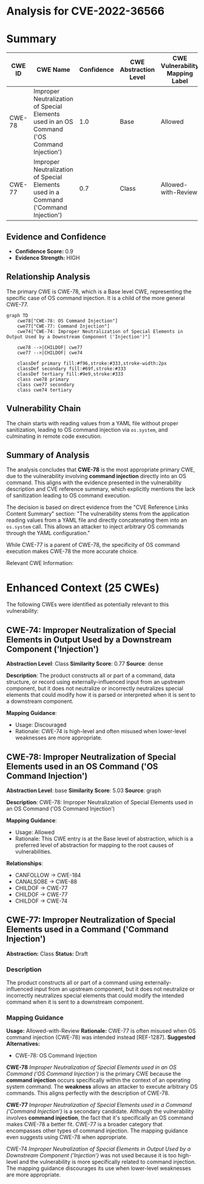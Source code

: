 # Analysis for CVE-2022-36566

# Summary
| CWE ID | CWE Name | Confidence | CWE Abstraction Level | CWE Vulnerability Mapping Label | CWE-Vulnerability Mapping Notes |
|---|---|---|---|---|---|
| CWE-78 | Improper Neutralization of Special Elements used in an OS Command ('OS Command Injection') | 1.0 | Base | Allowed | Primary CWE |
| CWE-77 | Improper Neutralization of Special Elements used in a Command ('Command Injection') | 0.7 | Class | Allowed-with-Review | Secondary Candidate |

## Evidence and Confidence

*   **Confidence Score:** 0.9
*   **Evidence Strength:** HIGH

## Relationship Analysis
The primary CWE is CWE-78, which is a Base level CWE, representing the specific case of OS command injection. It is a child of the more general CWE-77.

```mermaid
graph TD
    cwe78["CWE-78: OS Command Injection"]
    cwe77["CWE-77: Command Injection"]
    cwe74["CWE-74: Improper Neutralization of Special Elements in Output Used by a Downstream Component ('Injection')"]

    cwe78 -->|CHILDOF| cwe77
    cwe77 -->|CHILDOF| cwe74
    
    classDef primary fill:#f96,stroke:#333,stroke-width:2px
    classDef secondary fill:#69f,stroke:#333
    classDef tertiary fill:#9e9,stroke:#333
    class cwe78 primary
    class cwe77 secondary
    class cwe74 tertiary
```

## Vulnerability Chain
The chain starts with reading values from a YAML file without proper sanitization, leading to OS command injection via `os.system`, and culminating in remote code execution.

## Summary of Analysis
The analysis concludes that **CWE-78** is the most appropriate primary CWE, due to the vulnerability involving **command injection** directly into an OS command. This aligns with the evidence presented in the vulnerability description and CVE reference summary, which explicitly mentions the lack of sanitization leading to OS command execution.

The decision is based on direct evidence from the "CVE Reference Links Content Summary" section: "The vulnerability stems from the application reading values from a YAML file and directly concatenating them into an `os.system` call. This allows an attacker to inject arbitrary OS commands through the YAML configuration."

While CWE-77 is a parent of CWE-78, the specificity of OS command execution makes CWE-78 the more accurate choice.

Relevant CWE Information:

# Enhanced Context (25 CWEs)
The following CWEs were identified as potentially relevant to this vulnerability:

## CWE-74: Improper Neutralization of Special Elements in Output Used by a Downstream Component ('Injection')
**Abstraction Level**: Class
**Similarity Score**: 0.77
**Source**: dense

**Description**:
The product constructs all or part of a command, data structure, or record using externally-influenced input from an upstream component, but it does not neutralize or incorrectly neutralizes special elements that could modify how it is parsed or interpreted when it is sent to a downstream component.

**Mapping Guidance**:
- Usage: Discouraged
- Rationale: CWE-74 is high-level and often misused when lower-level weaknesses are more appropriate.

## CWE-78: Improper Neutralization of Special Elements used in an OS Command ('OS Command Injection')
**Abstraction Level**: base
**Similarity Score**: 5.03
**Source**: graph

**Description**:
CWE-78: Improper Neutralization of Special Elements used in an OS Command ('OS Command Injection')

**Mapping Guidance**:
- Usage: Allowed
- Rationale: This CWE entry is at the Base level of abstraction, which is a preferred level of abstraction for mapping to the root causes of vulnerabilities.

**Relationships**:
- CANFOLLOW -> CWE-184
- CANALSOBE -> CWE-88
- CHILDOF -> CWE-77
- CHILDOF -> CWE-77
- CHILDOF -> CWE-74

## CWE-77: Improper Neutralization of Special Elements used in a Command ('Command Injection')
**Abstraction:** Class
**Status:** Draft

### Description
The product constructs all or part of a command using externally-influenced input from an upstream component, but it does not neutralize or incorrectly neutralizes special elements that could modify the intended command when it is sent to a downstream component.

### Mapping Guidance
**Usage:** Allowed-with-Review
**Rationale:** CWE-77 is often misused when OS command injection (CWE-78) was intended instead [REF-1287].
**Suggested Alternatives:**
- CWE-78: OS Command Injection

**CWE-78** *Improper Neutralization of Special Elements used in an OS Command ('OS Command Injection')* is the primary CWE because the **command injection** occurs specifically within the context of an operating system command. The **weakness** allows an attacker to execute arbitrary OS commands. This aligns perfectly with the description of CWE-78.

**CWE-77** *Improper Neutralization of Special Elements used in a Command ('Command Injection')* is a secondary candidate. Although the vulnerability involves **command injection**, the fact that it's specifically an OS command makes CWE-78 a better fit. CWE-77 is a broader category that encompasses other types of command injection. The mapping guidance even suggests using CWE-78 when appropriate.

CWE-74 *Improper Neutralization of Special Elements in Output Used by a Downstream Component ('Injection')* was not used because it is too high-level and the vulnerability is more specifically related to command injection. The mapping guidance discourages its use when lower-level weaknesses are more appropriate.